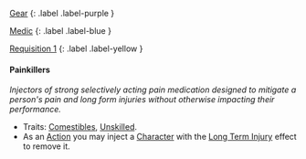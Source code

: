 
[Gear](Game/Gear-List)
{: .label .label-purple }

[Medic](Game/Medic)
{: .label .label-blue }

[Requisition 1](Game/Deployment#Requisition)
{: .label .label-yellow }
#### Painkillers
*Injectors of strong selectively acting pain medication designed to mitigate a person's pain and long form injuries without otherwise impacting their performance.*
* Traits: [Comestibles](Game/Core/Gear#Comestibles), [Unskilled](Game/Core/Gear#Unskilled).
* As an [Action](Game/Core/Terminology#Action) you may inject a [Character](Game/Core/Terminology#Character) with the [Long Term Injury](Game/Core/Effects#Long%20Term%20Injury) effect to remove it.

